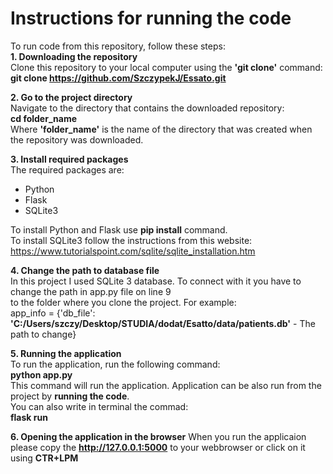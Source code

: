 # Instructions for running the code  
  
To run code from this repository, follow these steps:  
**1. Downloading the repository**  
Clone this repository to your local computer using the **'git clone'** command:  
**git clone https://github.com/SzczypekJ/Essato.git**  
  
**2. Go to the project directory**  
Navigate to the directory that contains the downloaded repository:  
**cd folder_name**  
Where **'folder_name'** is the name of the directory that was created when the repository was downloaded.  
  
**3. Install required packages**  
The required packages are:  
- Python
- Flask
- SQLite3
  
To install Python and Flask use **pip install** command.  
To install SQLite3 follow the instructions from this website:  
https://www.tutorialspoint.com/sqlite/sqlite_installation.htm  
  
**4. Change the path to database file**  
In this project I used SQLite 3 database. To connect with it you have to change the path in app.py file on line 9  
to the folder where you clone the project. For example:  
app_info = {'db_file': **'C:/Users/szczy/Desktop/STUDIA/dodat/Esatto/data/patients.db'** - The path to change}
  
**5. Running the application**  
To run the application, run the following command:  
**python app.py**  
This command will run the application. Application can be also run from the project by **running the code**.  
You can also write in terminal the commad:  
**flask run**  
  
**6. Opening the application in the browser**
When you run the applicaion please copy the **http://127.0.0.1:5000** to your webbrowser or click on it using **CTR+LPM**
